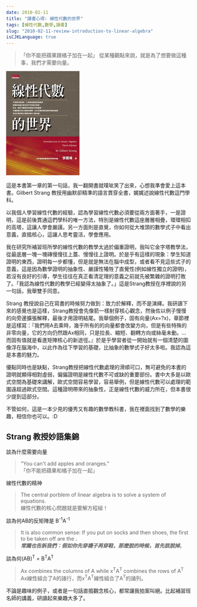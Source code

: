 ```yaml
---
date: 2010-02-11
title: "讀書心得: 線性代數的世界"
tags: [線性代數,數學,讀書]
slug: "2010-02-11-review-introduction-to-linear-algebra"
isCJKLanguage: true
---
```


>「你不能把蘋果跟橘子加在一起」
> 從某種觀點來說，就是為了想要做這種事，我們才需要向量。

![線性代數的世界](/img/book/linear-algebra.jpg#left)

這是本書第一章的第一句話，我一翻開書就噗呲笑了出來，心想我準會愛上這本書。Gilbert Strang 教授用幽默卻精準的語言貫穿全書，娓娓述說線性代數這門學科。

以我個人學習線性代數的經驗，認為學習線性代數必須要從兩方面著手，一是證明，這是前後貫通這們學科的唯一方法，特別是線性代數這座層層相疊，環環相扣的高塔，這讓人學會嚴謹。另一方面則是直覺，你如何從大堆頭的數學式子中看出意義，直搗核心，這讓人思考靈活，學會應用。

我在研究所補習班所學的線性代數的教學太過於偏重證明，我叫它金字塔教學法，從最底層一塊一塊磚慢慢往上蓋、慢慢往上證明。於是乎有這樣的現象：學生知道證明的東西，證明每一步都懂，但是就是無法在腦中成型，或者看不見這些式子的意義，這是因為數學證明的抽象性、嚴謹性犧牲了直覺性(例如線性獨立的證明)，若沒有良好的引導，學生往往在真正看清定理的意義之前就先被繁雜的證明打敗了。「我認為線性代數的教學已經變得太抽象了。」這是Strang教授在序裡說的另一句話，我舉雙手同意。

Strang 教授說自己在寫書的時候努力做到：致力於解釋，而不是演繹。我研讀下來的感覺也是這樣，Strang教授會先像箭一樣射穿核心觀念，然後佐以例子慢慢的向旁邊擴張解釋，最後才用證明結尾。我舉個例子，固有向量(Ax=?x)，章節裡是這樣寫：『我們用A去乘時，幾乎所有的的向量都會改變方向，但是有些特殊的非零向量，它的方向仍然跟Ax相同，只是拉長、縮短、翻轉方向或絲毫未動。... 而固有值就是看進矩陣核心的新途徑。』於是乎學習者從一開始就有一個清楚的圖像浮在腦海中，以此作為往下學習的基礎，比抽象的數學式子好太多啦。我認為這是本書的魅力。

優點同時也是缺點，Strang教授把線性代數處理的滑順可口，無可避免的本書的證明就顯得相對虛弱，偏偏證明是線性代數不可或缺的重要部份。書中大多是以歐式空間為基礎來講解，歐式空間容易學習，容易舉例，但是線性代數可以處理的範圍遠超過歐式空間。這種證明帶來的抽象性，正是線性代數的威力所在，但本書很少提到這部分。

不管如何，這是一本少見的優秀又有趣的數學教科書，我在裡面找到了數學的樂趣，相信你也可以。:D

## Strang 教授妙語集錦 ##

談為什麼需要向量

> "You can't add apples and oranges." <br>「你不能把蘋果和橘子加在一起」

線性代數的精神

> The central porblem of linear algebra is to solve a system of equations.<br>線性代數的核心問題就是要解方程組！

談為何AB的反矩陣是 B<sup>-1</sup>A<sup>-1</sup>

> It is also common sense: If you put on socks and then shoes, the first to be taken off are the _____.<br>
> 常識也告訴我們：假如你先穿襪子再穿鞋，那麼脫的時候，首先該脫掉_____。

談為何(AB)<sup>T</sup> = B<sup>T</sup>A<sup>T</sup>

> Ax combines the columns of A while x<sup>T</sup>A<sup>T</sup> combines the rows of A<sup>T</sup><br>
> Ax線性組合了A的諸行，而x<sup>T</sup>A<sup>T</sup>線性組合了A<sup>T</sup>的諸列。

不論是趣味的例子，或者是一句話直搗觀念核心，都常讓我拍案叫絕。比起補習班名師的講義，研讀起來樂趣大多了。